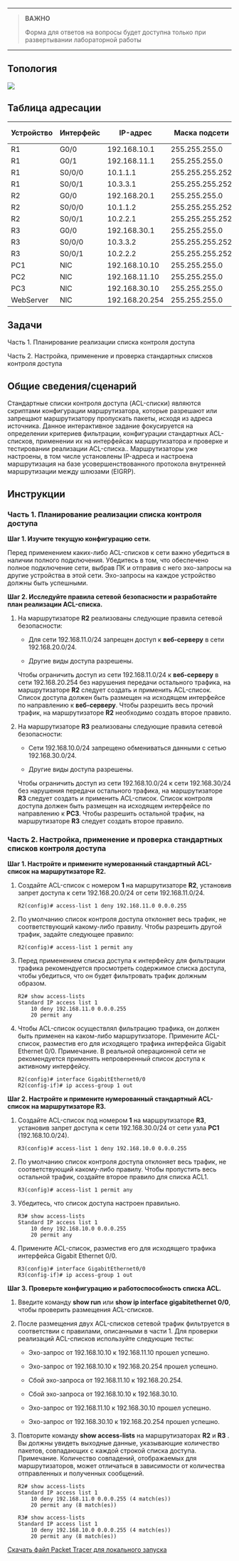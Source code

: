 
---

> **ВАЖНО**
> 
> Форма для ответов на вопросы будет доступна только при развертывании лабораторной работы 

---

## Топология

![](./assets/topology.png)

## Таблица адресации

| Устройство | Интерфейс | IP-адрес       | Маска подсети   | Шлюз по умолчанию |
|------------|-----------|----------------|-----------------|-------------------|
| R1         | G0/0      | 192.168.10.1   | 255.255.255.0   | —                 |
| R1         | G0/1      | 192.168.11.1   | 255.255.255.0   | —                 |
| R1         | S0/0/0    | 10.1.1.1       | 255.255.255.252 | —                 |
| R1         | S0/0/1    | 10.3.3.1       | 255.255.255.252 | —                 |
| R2         | G0/0      | 192.168.20.1   | 255.255.255.0   | —                 |
| R2         | S0/0/0    | 10.1.1.2       | 255.255.255.252 | —                 |
| R2         | S0/0/1    | 10.2.2.1       | 255.255.255.252 | —                 |
| R3         | G0/0      | 192.168.30.1   | 255.255.255.0   | —                 |
| R3         | S0/0/0    | 10.3.3.2       | 255.255.255.252 | —                 |
| R3         | S0/0/1    | 10.2.2.2       | 255.255.255.252 | —                 |
| PC1        | NIC       | 192.168.10.10  | 255.255.255.0   | 192.168.10.1      |
| PC2        | NIC       | 192.168.11.10  | 255.255.255.0   | 192.168.11.1      |
| PC3        | NIC       | 192.168.30.10  | 255.255.255.0   | 192.168.30.1      |
| WebServer  | NIC       | 192.168.20.254 | 255.255.255.0   | 192.168.20.1      |

## Задачи

Часть 1. Планирование реализации списка контроля доступа

Часть 2. Настройка, применение и проверка стандартных списков контроля доступа

## Общие сведения/сценарий

Стандартные списки контроля доступа (ACL-списки) являются скриптами конфигурации маршрутизатора, которые разрешают или запрещают маршрутизатору пропускать пакеты, исходя из адреса источника. Данное интерактивное задание фокусируется на определении критериев фильтрации, конфигурации стандартных ACL-списков, применении их на интерфейсах маршрутизатора и проверке и тестировании реализации ACL-списка.. Маршрутизаторы уже настроены, в том числе установлены IP-адреса и настроена маршрутизация на базе усовершенствованного протокола внутренней маршрутизации между шлюзами (EIGRP).

## Инструкции

### Часть 1. Планирование реализации списка контроля доступа

**Шаг 1. Изучите текущую конфигурацию сети.**

Перед применением каких-либо ACL-списков к сети важно убедиться в наличии полного подключения. Убедитесь в том, что обеспечено полное подключение сети, выбрав ПК и отправив с него эхо-запросы на другие устройства в этой сети. Эхо-запросы на каждое устройство должны быть успешными.

**Шаг 2. Исследуйте правила сетевой безопасности и разработайте план реализации ACL-списка.**

1.  На маршрутизаторе **R2** реализованы следующие правила сетевой безопасности:

    -   Для сети 192.168.11.0/24 запрещен доступ к **веб-серверу** в сети 192.168.20.0/24.

    -   Другие виды доступа разрешены.

    Чтобы ограничить доступ из сети 192.168.11.0/24 к **веб-серверу** в сети 192.168.20.254 без нарушения передачи остального трафика, на маршрутизаторе **R2** следует создать и применить ACL-список. Список доступа должен быть размещен на исходящем интерфейсе по направлению к **веб-серверу**. Чтобы разрешить весь прочий трафик, на маршрутизаторе **R2** необходимо создать второе правило.

2.  На маршрутизаторе **R3** реализованы следующие правила сетевой безопасности:

    -   Сети 192.168.10.0/24 запрещено обмениваться данными с сетью 192.168.30.0/24.

    -   Другие виды доступа разрешены.

    Чтобы ограничить доступ из сети 192.168.10.0/24 к сети 192.168.30/24 без нарушения передачи остального трафика, на маршрутизаторе **R3** следует создать и применить ACL-список. Список контроля доступа должен быть размещен на исходящем интерфейсе по направлению к **PC3**. Чтобы разрешить остальной трафик, на маршрутизаторе **R3** следует создать второе правило.

### Часть 2. Настройка, применение и проверка стандартных списков контроля доступа

**Шаг 1. Настройте и примените нумерованный стандартный ACL-список на маршрутизаторе R2.**

1.  Создайте ACL-список с номером **1** на маршрутизаторе **R2**, установив запрет доступа к сети 192.168.20.0/24 от сети 192.168.11.0/24.

    ```
    R2(config)# access-list 1 deny 192.168.11.0 0.0.0.255
    ```

2.  По умолчанию список контроля доступа отклоняет весь трафик, не соответствующий какому-либо правилу. Чтобы разрешить другой трафик, задайте следующее правило:

    ```
    R2(config)# access-list 1 permit any
    ```

3.  Перед применением списка доступа к интерфейсу для фильтрации трафика рекомендуется просмотреть содержимое списка доступа, чтобы убедиться, что он будет фильтровать трафик должным образом.

    ```
    R2# show access-lists
    Standard IP access list 1
        10 deny 192.168.11.0 0.0.0.255
        20 permit any
    ```

4.  Чтобы ACL-список осуществлял фильтрацию трафика, он должен быть применен на каком-либо маршрутизаторе. Примените ACL-список, разместив его для исходящего трафика интерфейса Gigabit Ethernet 0/0. Примечание. В реальной операционной сети не рекомендуется применять непроверенный список доступа к активному интерфейсу.

    ```
    R2(config)# interface GigabitEthernet0/0
    R2(config-if)# ip access-group 1 out
    ```

**Шаг 2. Настройте и примените нумерованный стандартный ACL-список на маршрутизаторе R3.**

1.  Создайте ACL-список под номером **1** на маршрутизаторе **R3**, установив запрет доступа к сети 192.168.30.0/24 от сети узла **PC1** (192.168.10.0/24).

    ```
    R3(config)# access-list 1 deny 192.168.10.0 0.0.0.255
    ```

2.  По умолчанию список контроля доступа отклоняет весь трафик, не соответствующий какому-либо правилу. Чтобы пропустить весь остальной трафик, создайте второе правило для списка ACL1.

    ```
    R3(config)# access-list 1 permit any
    ```

3.  Убедитесь, что список доступа настроен правильно.

    ```
    R3# show access-lists
    Standard IP access list 1
        10 deny 192.168.10.0 0.0.0.255
        20 permit any
    ```

4.  Примените ACL-список, разместив его для исходящего трафика интерфейса Gigabit Ethernet 0/0.

    ```
    R3(config)# interface GigabitEthernet0/0
    R3(config-if)# ip access-group 1 out
    ```

**Шаг 3. Проверьте конфигурацию и работоспособность списка ACL.**

1.  Введите команду **show run** или **show ip interface gigabitethernet 0/0**, чтобы проверить размещения ACL-списков.

2.  После размещения двух ACL-списков сетевой трафик фильтруется в соответствии с правилами, описанными в части 1. Для проверки реализаций ACL-списков используйте следующие тесты:

    -   Эхо-запрос от 192.168.10.10 к 192.168.11.10 прошел успешно.

    -   Эхо-запрос от 192.168.10.10 к 192.168.20.254 прошел успешно.

    -   Сбой эхо-запроса от 192.168.11.10 к 192.168.20.254.

    -   Сбой эхо-запроса от 192.168.10.10 к 192.168.30.10.

    -   Эхо-запрос от 192.168.11.10 к 192.168.30.10 прошел успешно.

    -   Эхо-запрос от 192.168.30.10 к 192.168.20.254 прошел успешно.

3.  Повторите команду **show access-lists** на маршрутизаторах **R2** и **R3** . Вы должны увидеть выходные данные, указывающие количество пакетов, совпадающих с каждой строкой списка доступа. Примечание. Количество совпадений, отображаемых для маршрутизаторов, может отличаться в зависимости от количества отправленных и полученных сообщений.

    ```
    R2# show access-lists
    Standard IP access list 1
        10 deny 192.168.11.0 0.0.0.255 (4 match(es))
        20 permit any (8 match(es))

    R3# show access-lists
    Standard IP access list 1
        10 deny 192.168.10.0 0.0.0.255 (4 match(es))
        20 permit any (8 match(es))
    ```

[Скачать файл Packet Tracer для локального запуска](./assets/5.1.8-lab.pka)
